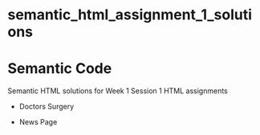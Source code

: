 # semantic_html_assignment_1_solutions

# Semantic Code

Semantic HTML solutions for Week 1 Session 1 HTML assignments 

- Doctors Surgery

- News Page
